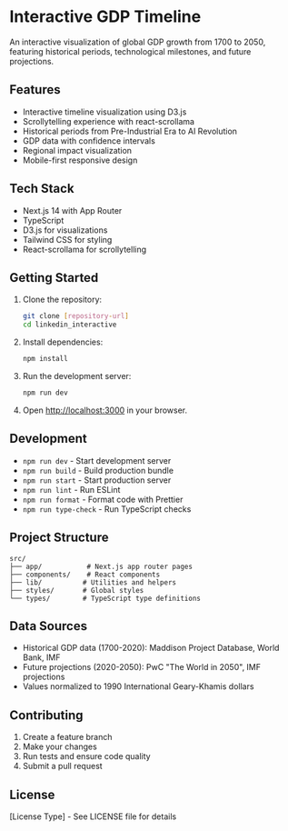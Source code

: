 # Interactive GDP Timeline

An interactive visualization of global GDP growth from 1700 to 2050, featuring historical periods, technological milestones, and future projections.

## Features

- Interactive timeline visualization using D3.js
- Scrollytelling experience with react-scrollama
- Historical periods from Pre-Industrial Era to AI Revolution
- GDP data with confidence intervals
- Regional impact visualization
- Mobile-first responsive design

## Tech Stack

- Next.js 14 with App Router
- TypeScript
- D3.js for visualizations
- Tailwind CSS for styling
- React-scrollama for scrollytelling

## Getting Started

1. Clone the repository:
   ```bash
   git clone [repository-url]
   cd linkedin_interactive
   ```

2. Install dependencies:
   ```bash
   npm install
   ```

3. Run the development server:
   ```bash
   npm run dev
   ```

4. Open [http://localhost:3000](http://localhost:3000) in your browser.

## Development

- `npm run dev` - Start development server
- `npm run build` - Build production bundle
- `npm run start` - Start production server
- `npm run lint` - Run ESLint
- `npm run format` - Format code with Prettier
- `npm run type-check` - Run TypeScript checks

## Project Structure

```
src/
├── app/           # Next.js app router pages
├── components/    # React components
├── lib/          # Utilities and helpers
├── styles/       # Global styles
└── types/        # TypeScript type definitions
```

## Data Sources

- Historical GDP data (1700-2020): Maddison Project Database, World Bank, IMF
- Future projections (2020-2050): PwC "The World in 2050", IMF projections
- Values normalized to 1990 International Geary-Khamis dollars

## Contributing

1. Create a feature branch
2. Make your changes
3. Run tests and ensure code quality
4. Submit a pull request

## License

[License Type] - See LICENSE file for details 
